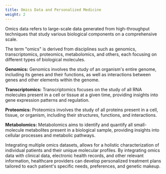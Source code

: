 ```yaml
---
title: Omics Data and Personalized Medicine
weight: 2
---
```


Omics data refers to large-scale data generated from high-throughput techniques that study various biological components on a comprehensive scale.

The term "omics" is derived from disciplines such as genomics, transcriptomics, proteomics, metabolomics, and others, each focusing on different types of biological molecules.

**Genomics:** Genomics involves the study of an organism's entire genome, including its genes and their functions, as well as interactions between genes and other elements within the genome.

**Transcriptomics:** Transcriptomics focuses on the study of all RNA molecules present in a cell or tissue at a given time, providing insights into gene expression patterns and regulation.

**Proteomics:** Proteomics involves the study of all proteins present in a cell, tissue, or organism, including their structures, functions, and interactions.

**Metabolomics:** Metabolomics aims to identify and quantify all small-molecule metabolites present in a biological sample, providing insights into cellular processes and metabolic pathways.

Integrating multiple omics datasets, allows for a holistic characterization of individual patients and their unique molecular profiles. By integrating omics data with clinical data, electronic health records, and other relevant information, healthcare providers can develop personalized treatment plans tailored to each patient's specific needs, preferences, and genetic makeup.